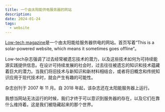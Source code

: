 ```yaml
---
title: 一个由太阳能供电服务器的网站
description: 
date: 2024-01-24
tags:
  - website
---
```


[Low-tech magazine](https://solar.lowtechmagazine.com/)是一个由太阳能给服务器供电的网站。首页写着“This is a solar-powered website, which means it sometimes goes offline“。

Low-tech杂志强调了过去经常被遗忘技术的潜力，以及这些技术如何为可持续能源实践提供信息。在设计可持续发展的社会时，过去往往被遗忘的知识和技术蕴藏着巨大的潜力。当我们将旧技术与新知识和新材料相结合，或者将旧概念和传统知识应用于现代技术时，就会产生有趣的可能性。

杂志创刊于 2007 年 11 月。自 2018 年起，该杂志还在太阳能服务器上运行。

我想当网站无法运行的时候，我们才终于可以意识到服务器的存在，以及它们在靠什么维持着。这是我们被隐藏起来的那个世界。